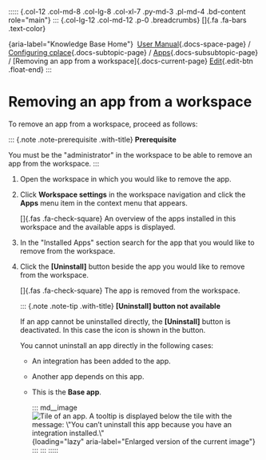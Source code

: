 ::::: {.col-12 .col-md-8 .col-lg-8 .col-xl-7 .py-md-3 .pl-md-4 .bd-content role="main"}
::: {.col-lg-12 .col-md-12 .p-0 .breadcrumbs}
[]{.fa .fa-bars .text-color}

[](https://docs.cplace.io/){aria-label="Knowledge Base Home"}  [User
Manual](/user-manual-en/){.docs-space-page} / [Configuring
cplace](/user-manual-en/cplace-konfigurieren/){.docs-subtopic-page} /
[Apps](/user-manual-en/cplace-konfigurieren/apps/){.docs-subsubtopic-page}
/ [Removing an app from a workspace]{.docs-current-page} [
Edit](https://github.com/collaborationfactory/cplace-doc-user-enu/blob/release/25.2/cplace-konfigurieren/apps/app-aus-arbeitsbereich-entfernen.md){.edit-btn
.float-end}
:::

# Removing an app from a workspace

To remove an app from a workspace, proceed as follows:

::: {.note .note-prerequisite .with-title}
**Prerequisite**

You must be the "administrator" in the workspace to be able to remove an
app from the workspace.
:::

1.  Open the workspace in which you would like to remove the app.

2.  Click **Workspace settings** in the workspace navigation and click
    the **Apps** menu item in the context menu that appears.

    []{.fas .fa-check-square} An overview of the apps installed in this
    workspace and the available apps is displayed.

3.  In the "Installed Apps" section search for the app that you would
    like to remove from the workspace.

4.  Click the **\[Uninstall\]** button beside the app you would like to
    remove from the workspace.

    []{.fas .fa-check-square} The app is removed from the workspace.

    ::: {.note .note-tip .with-title}
    **\[Uninstall\] button not available**

    If an app cannot be uninstalled directly, the **\[Uninstall\]**
    button is deactivated. In this case the icon is shown in the button.

    You cannot uninstall an app directly in the following cases:

    - An integration has been added to the app.
    - Another app depends on this app.
    - This is the **Base app**.

      ::: md__image
      [](../../../graphics/cplace-konfigurieren/App-Kachel-Deinstallieren-nicht-moeglich-de.png)
      ![Tile of an app. A tooltip is displayed below the tile with the
      message: \\\"You can&rsquo;t uninstall this app because you have
      an integration
      installed.\\\"](../../../graphics/cplace-konfigurieren/App-Kachel-Deinstallieren-nicht-moeglich-de.png){loading="lazy"
      aria-label="Enlarged version of the current image"}
      :::
    :::
:::::
